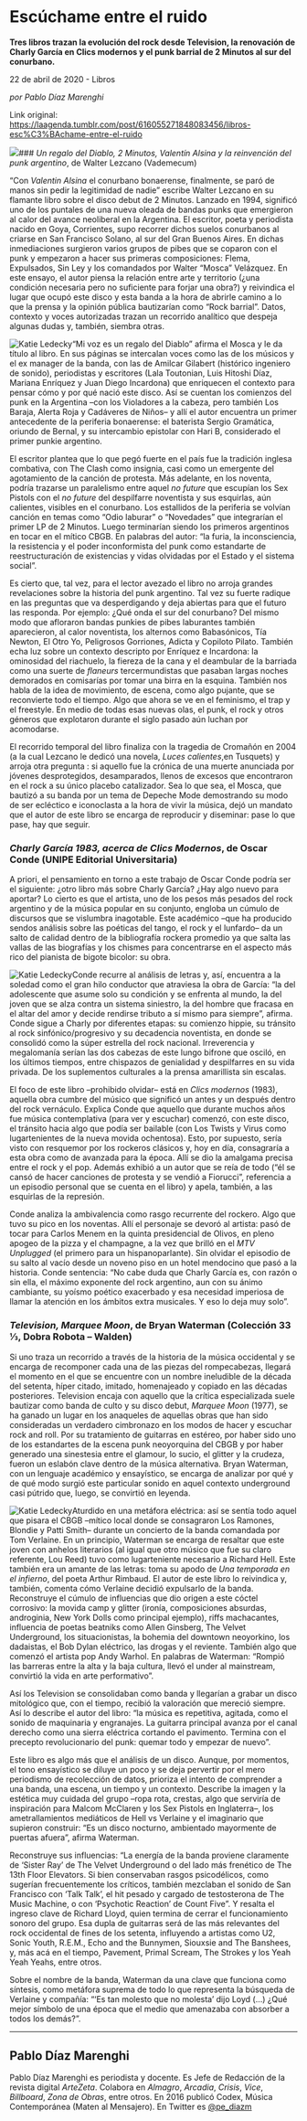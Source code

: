 # Escúchame entre el ruido

**Tres libros trazan la evolución del rock desde Television, la renovación de Charly García en Clics modernos y el punk barrial de 2 Minutos al sur del conurbano.**

22 de abril de 2020 - Libros

_por Pablo Díaz Marenghi_

Link original: https://laagenda.tumblr.com/post/616055271848083456/libros-esc%C3%BAchame-entre-el-ruido

![](https://64.media.tumblr.com/cf53bb2494ee6f84f86763ee60e8293b/fad46e4ddf5e5607-9b/s500x750/60c66475fab6f89883152413c12b5ae9968834cb.jpg)### *Un regalo del Diablo, 2 Minutos, Valentín Alsina y la reinvención del punk argentino*, de Walter Lezcano (Vademecum)

“Con *Valentin Alsina* el conurbano bonaerense, finalmente, se paró de manos sin pedir la legitimidad de nadie” escribe Walter Lezcano en su flamante libro sobre el disco debut de 2 Minutos. Lanzado en 1994, significó uno de los puntales de una nueva oleada de bandas punks que emergieron al calor del avance neoliberal en la Argentina. El escritor, poeta y periodista nacido en Goya, Corrientes, supo recorrer dichos suelos conurbanos al criarse en San Francisco Solano, al sur del Gran Buenos Aires. En dichas inmediaciones surgieron varios grupos de pibes que se coparon con el punk y empezaron a hacer sus primeras composiciones: Flema, Expulsados, Sin Ley y los comandados por Walter “Mosca” Velázquez. En este ensayo, el autor piensa la relación entre arte y territorio (¿una condición necesaria pero no suficiente para forjar una obra?) y reivindica el lugar que ocupó este disco y esta banda a la hora de abrirle camino a lo que la prensa y la opinión pública bautizarían como “Rock barrial”. Datos, contexto y voces autorizadas trazan un recorrido analítico que despeja algunas dudas y, también, siembra otras.

![Katie Ledecky](https://64.media.tumblr.com/a3769b27a2cb02578be5f391cfabc667/fad46e4ddf5e5607-0a/s400x600/16f74ae63902de6c6f6b72dbd05581ee9ac2d355.jpg)“Mi voz es un regalo del Diablo” afirma el Mosca y le da título al libro. En sus páginas se intercalan voces como las de los músicos y el ex manager de la banda, con las de Amilcar Gilabert (histórico ingeniero de sonido), periodistas y escritores (Lala Toutonian, Luis Hitoshi Díaz, Mariana Enríquez y Juan Diego Incardona) que enriquecen el contexto para pensar cómo y por qué nació este disco. Así se cuentan los comienzos del punk en la Argentina –con los Violadores a la cabeza, pero también Los Baraja, Alerta Roja y Cadáveres de Niños– y allí el autor encuentra un primer antecedente de la periferia bonaerense: el baterista Sergio Gramática, oriundo de Bernal, y su intercambio epistolar con Hari B, considerado el primer punkie argentino. 

El escritor plantea que lo que pegó fuerte en el país fue la tradición inglesa combativa, con The Clash como insignia, casi como un emergente del agotamiento de la canción de protesta. Más adelante, en los noventa, podría trazarse un paralelismo entre aquel *no future* que escupían los Sex Pistols con el *no future* del despilfarre noventista y sus esquirlas, aún calientes, visibles en el conurbano. Los estallidos de la periferia se volvían canción en temas como “Odio laburar” o “Novedades” que integrarían el primer LP de 2 Minutos. Luego terminarían siendo los primeros argentinos en tocar en el mítico CBGB. En palabras del autor: “la furia, la inconsciencia, la resistencia y el poder inconformista del punk como estandarte de reestructuración de existencias y vidas olvidadas por el Estado y el sistema social”. 

Es cierto que, tal vez, para el lector avezado el libro no arroja grandes revelaciones sobre la historia del punk argentino. Tal vez su fuerte radique en las preguntas que va desperdigando y deja abiertas para que el futuro las responda. Por ejemplo: ¿Qué onda el sur del conurbano? Del mismo modo que afloraron bandas punkies de pibes laburantes también aparecieron, al calor noventista, los alternos como Babasónicos, Tía Newton, El Otro Yo, Peligrosos Gorriones, Adicta y Copiloto Pilato. También echa luz sobre un contexto descripto por Enríquez e Incardona: la ominosidad del riachuelo, la fiereza de la cana y el deambular de la barriada como una suerte de *flaneurs* tercermundistas que pasaban largas noches demorados en comisarías por tomar una birra en la esquina. También nos habla de la idea de movimiento, de escena, como algo pujante, que se reconvierte todo el tiempo. Algo que ahora se ve en el feminismo, el trap y el freestyle. En medio de todas esas nuevas olas, el punk, el rock y otros géneros que explotaron durante el siglo pasado aún luchan por acomodarse. 

El recorrido temporal del libro finaliza con la tragedia de Cromañón en 2004 (a la cual Lezcano le dedicó una novela, *Luces calientes*,en Tusquets) y arroja otra pregunta : si aquello fue la crónica de una muerte anunciada por jóvenes desprotegidos, desamparados, llenos de excesos que encontraron en el rock a su único placebo catalizador. Sea lo que sea, el Mosca, que bautizó a su banda por un tema de Depeche Mode demostrando su modo de ser ecléctico e iconoclasta a la hora de vivir la música, dejó un mandato que el autor de este libro se encarga de reproducir y diseminar: pase lo que pase, hay que seguir. 

### *Charly García 1983, acerca de Clics Modernos*, de Oscar Conde (UNIPE Editorial Universitaria)

A priori, el pensamiento en torno a este trabajo de Oscar Conde podría ser el siguiente: ¿otro libro más sobre Charly García? ¿Hay algo nuevo para aportar? Lo cierto es que el artista, uno de los pesos más pesados del rock argentino y de la música popular en su conjunto, engloba un cúmulo de discursos que se vislumbra inagotable. Este académico –que ha producido sendos análisis sobre las poéticas del tango, el rock y el lunfardo– da un salto de calidad dentro de la bibliografía rockera promedio ya que salta las vallas de las biografías y los chismes para concentrarse en el aspecto más rico del pianista de bigote bicolor: su obra. 

![Katie Ledecky](https://64.media.tumblr.com/95e33d145f1a65dded125472d91d5c55/fad46e4ddf5e5607-24/s400x600/3aeac8cabba8407251fa1536d40906375766edeb.png)Conde recurre al análisis de letras y, así, encuentra a la soledad como el gran hilo conductor que atraviesa la obra de García: “la del adolescente que asume solo su condición y se enfrenta al mundo, la del joven que se alza contra un sistema siniestro, la del hombre que fracasa en el altar del amor y decide rendirse tributo a sí mismo para siempre”, afirma. Conde sigue a Charly por diferentes etapas: su comienzo hippie, su tránsito al rock sinfónico/progresivo y su decadencia noventista, en donde se consolidó como la súper estrella del rock nacional. Irreverencia y megalomanía serían las dos cabezas de este lungo bifrone que osciló, en los últimos tiempos, entre chispazos de genialidad y despilfarres en su vida privada. De los suplementos culturales a la prensa amarillista sin escalas.

El foco de este libro –prohibido olvidar– está en *Clics modernos* (1983), aquella obra cumbre del músico que significó un antes y un después dentro del rock vernáculo. Explica Conde que aquello que durante muchos años fue música contemplativa (para ver y escuchar) comenzó, con este disco, el tránsito hacia algo que podía ser bailable (con Los Twists y Virus como lugartenientes de la nueva movida ochentosa). Esto, por supuesto, sería visto con resquemor por los rockeros clásicos y, hoy en día, consagraría a esta obra como de avanzada para la época. Allí se dio la amalgama precisa entre el rock y el pop. Además exhibió a un autor que se reía de todo (“él se cansó de hacer canciones de protesta y se vendió a Fiorucci”, referencia a un episodio personal que se cuenta en el libro) y apela, también, a las esquirlas de la represión. 

Conde analiza la ambivalencia como rasgo recurrente del rockero. Algo que tuvo su pico en los noventas. Allí el personaje se devoró al artista: pasó de tocar para Carlos Menem en la quinta presidencial de Olivos, en pleno apogeo de la pizza y el champagne, a la vez que brilló en el *MTV Unplugged* (el primero para un hispanoparlante). Sin olvidar el episodio de su salto al vacío desde un noveno piso en un hotel mendocino que pasó a la historia. Conde sentencia: “No cabe duda que Charly García es, con razón o sin ella, el máximo exponente del rock argentino, aun con su ánimo cambiante, su yoísmo poético exacerbado y esa necesidad imperiosa de llamar la atención en los ámbitos extra musicales. Y eso lo deja muy solo”. 

### *Television, Marquee Moon*, de Bryan Waterman (Colección 33 ⅓, Dobra Robota – Walden)

Si uno traza un recorrido a través de la historia de la música occidental y se encarga de recomponer cada una de las piezas del rompecabezas, llegará el momento en el que se encuentre con un nombre ineludible de la década del setenta, híper citado, imitado, homenajeado y copiado en las décadas posteriores. Television encaja con aquello que la crítica especializada suele bautizar como banda de culto y su disco debut, *Marquee Moon* (1977), se ha ganado un lugar en los anaqueles de aquellas obras que han sido consideradas un verdadero cimbronazo en los modos de hacer y escuchar rock and roll. Por su tratamiento de guitarras en estéreo, por haber sido uno de los estandartes de la escena punk neoyorquina del CBGB y por haber generado una sinestesia entre el glamour, lo sucio, el glitter y la crudeza, fueron un eslabón clave dentro de la música alternativa. Bryan Waterman, con un lenguaje académico y ensayístico, se encarga de analizar por qué y de qué modo surgió este particular sonido en aquel contexto underground casi pútrido que, luego, se convirtió en leyenda.

![Katie Ledecky](https://64.media.tumblr.com/baddd312b3386fb9c9b96815a6241ec7/fad46e4ddf5e5607-36/s400x600/c8575555805c3d29ddf35f0fcfdf7cc1ee11b487.jpg)Aturdido en una metáfora eléctrica: así se sentía todo aquel que pisara el CBGB –mítico local donde se consagraron Los Ramones, Blondie y Patti Smith– durante un concierto de la banda comandada por Tom Verlaine. En un principio, Waterman se encarga de resaltar que este joven con anhelos literarios (al igual que otro músico que fue su claro referente, Lou Reed) tuvo como lugarteniente necesario a Richard Hell. Este también era un amante de las letras: toma su apodo de *Una temporada en el infierno*, del poeta Arthur Rimbaud. El autor de este libro lo reivindica y, también, comenta cómo Verlaine decidió expulsarlo de la banda. Reconstruye el cúmulo de influencias que dio origen a este cóctel corrosivo: la movida camp y glitter (ironía, composiciones absurdas, androginia, New York Dolls como principal ejemplo), riffs machacantes, influencia de poetas beatniks como Allen Ginsberg, The Velvet Underground, los situacionistas, la bohemia del downtown neoyorkino, los dadaistas, el Bob Dylan eléctrico, las drogas y el reviente. También algo que comenzó el artista pop Andy Warhol. En palabras de Waterman: “Rompió las barreras entre la alta y la baja cultura, llevó el under al mainstream, convirtió la vida en arte performativo”. 

Así los Television se consolidaban como banda y llegarían a grabar un disco mitológico que, con el tiempo, recibió la valoración que mereció siempre. Así lo describe el autor del libro: “la música es repetitiva, agitada, como el sonido de maquinaria y engranajes. La guitarra principal avanza por el canal derecho como una sierra eléctrica cortando el pavimento. Termina con el precepto revolucionario del punk: quemar todo y empezar de nuevo”.

Este libro es algo más que el análisis de un disco. Aunque, por momentos, el tono ensayístico se diluye un poco y se deja pervertir por el mero periodismo de recolección de datos, prioriza el intento de comprender a una banda, una escena, un tiempo y un contexto. Describe la imagen y la estética muy cuidada del grupo –ropa rota, crestas, algo que serviría de inspiración para Malcom McClaren y los Sex Pistols en Inglaterra–, los ametrallamientos mediáticos de Hell vs Verlaine y el imaginario que supieron construir: “Es un disco nocturno, ambientado mayormente de puertas afuera”, afirma Waterman. 

Reconstruye sus influencias: “La energía de la banda proviene claramente de ‘Sister Ray’ de The Velvet Underground o del lado más frenético de The 13th Floor Elevators. Si bien conservaban rasgos psicodélicos, como sugerían frecuentemente los críticos, también mezclaban el sonido de San Francisco con ‘Talk Talk’, el hit pesado y cargado de testosterona de The Music Machine, o con ‘Psychotic Reaction’ de Count Five”. Y resalta el ingreso clave de Richard Lloyd, quien termina de cerrar el funcionamiento sonoro del grupo. Esa dupla de guitarras será de las más relevantes del rock occidental de fines de los setenta, influyendo a artistas como U2, Sonic Youth, R.E.M., Echo and the Bunnymen, Siouxsie and The Banshees, y, más acá en el tiempo, Pavement, Primal Scream, The Strokes y los Yeah Yeah Yeahs, entre otros. 

Sobre el nombre de la banda, Waterman da una clave que funciona como síntesis, como metáfora suprema de todo lo que representa la búsqueda de Verlaine y compañía: “‘Es tan molesto que no molesta’ dijo Loyd (…) ¿Qué mejor símbolo de una época que el medio que amenazaba con absorber a todos los demás?”.

  




---

 Pablo Díaz Marenghi
--------------------

 Pablo Díaz Marenghi es periodista y docente. Es Jefe de Redacción de la revista digital *ArteZeta*. Colabora en *Almagro*, *Arcadia*, *Crisis*, *Vice*, *Billboard*, *Zona de Obras*, entre otros. En 2016 publicó Codex, Música Contemporánea (Maten al Mensajero). En Twitter es [@pe\_diazm](https://twitter.com/pe_diazm)  


